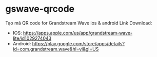 # gswave-qrcode
Tạo mã QR code for Grandstream Wave ios & android 
Link Download:
- IOS: https://apps.apple.com/us/app/grandstream-wave-lite/id1029274043
- Android: https://play.google.com/store/apps/details?id=com.grandstream.wave&hl=vi&gl=US

